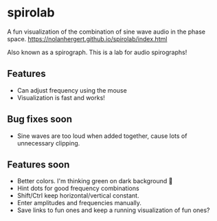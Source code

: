 # spirolab
A fun visualization of the combination of sine wave audio in the phase space.
https://nolanhergert.github.io/spirolab/index.html

Also known as a spirograph. This is a lab for audio spirographs!

## Features
  * Can adjust frequency using the mouse
  * Visualization is fast and works!

## Bug fixes soon
  * Sine waves are too loud when added together, cause lots of unnecessary clipping.

## Features soon
  * Better colors. I'm thinking green on dark background 🙂
  * Hint dots for good frequency combinations
  * Shift/Ctrl keep horizontal/vertical constant.
  * Enter amplitudes and frequencies manually.
  * Save links to fun ones and keep a running visualization of fun ones?